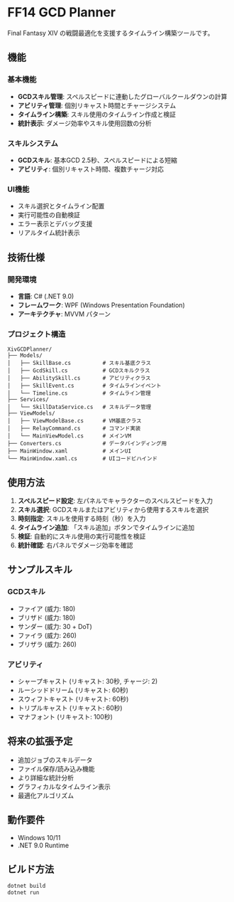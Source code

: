 # FF14 GCD Planner

Final Fantasy XIV の戦闘最適化を支援するタイムライン構築ツールです。

## 機能

### 基本機能
- **GCDスキル管理**: スペルスピードに連動したグローバルクールダウンの計算
- **アビリティ管理**: 個別リキャスト時間とチャージシステム
- **タイムライン構築**: スキル使用のタイムライン作成と検証
- **統計表示**: ダメージ効率やスキル使用回数の分析

### スキルシステム
- **GCDスキル**: 基本GCD 2.5秒、スペルスピードによる短縮
- **アビリティ**: 個別リキャスト時間、複数チャージ対応

### UI機能
- スキル選択とタイムライン配置
- 実行可能性の自動検証
- エラー表示とデバッグ支援
- リアルタイム統計表示

## 技術仕様

### 開発環境
- **言語**: C# (.NET 9.0)
- **フレームワーク**: WPF (Windows Presentation Foundation)
- **アーキテクチャ**: MVVM パターン

### プロジェクト構造
```
XivGCDPlanner/
├── Models/
│   ├── SkillBase.cs          # スキル基底クラス
│   ├── GcdSkill.cs           # GCDスキルクラス
│   ├── AbilitySkill.cs       # アビリティクラス
│   ├── SkillEvent.cs         # タイムラインイベント
│   └── Timeline.cs           # タイムライン管理
├── Services/
│   └── SkillDataService.cs   # スキルデータ管理
├── ViewModels/
│   ├── ViewModelBase.cs      # VM基底クラス
│   ├── RelayCommand.cs       # コマンド実装
│   └── MainViewModel.cs      # メインVM
├── Converters.cs             # データバインディング用
├── MainWindow.xaml           # メインUI
└── MainWindow.xaml.cs        # UIコードビハインド
```

## 使用方法

1. **スペルスピード設定**: 左パネルでキャラクターのスペルスピードを入力
2. **スキル選択**: GCDスキルまたはアビリティから使用するスキルを選択
3. **時刻指定**: スキルを使用する時刻（秒）を入力
4. **タイムライン追加**: 「スキル追加」ボタンでタイムラインに追加
5. **検証**: 自動的にスキル使用の実行可能性を検証
6. **統計確認**: 右パネルでダメージ効率を確認

## サンプルスキル

### GCDスキル
- ファイア (威力: 180)
- ブリザド (威力: 180)
- サンダー (威力: 30 + DoT)
- ファイラ (威力: 260)
- ブリザラ (威力: 260)

### アビリティ
- シャープキャスト (リキャスト: 30秒, チャージ: 2)
- ルーシッドドリーム (リキャスト: 60秒)
- スウィフトキャスト (リキャスト: 60秒)
- トリプルキャスト (リキャスト: 60秒)
- マナフォント (リキャスト: 100秒)

## 将来の拡張予定

- 追加ジョブのスキルデータ
- ファイル保存/読み込み機能
- より詳細な統計分析
- グラフィカルなタイムライン表示
- 最適化アルゴリズム

## 動作要件

- Windows 10/11
- .NET 9.0 Runtime

## ビルド方法

```bash
dotnet build
dotnet run
```

